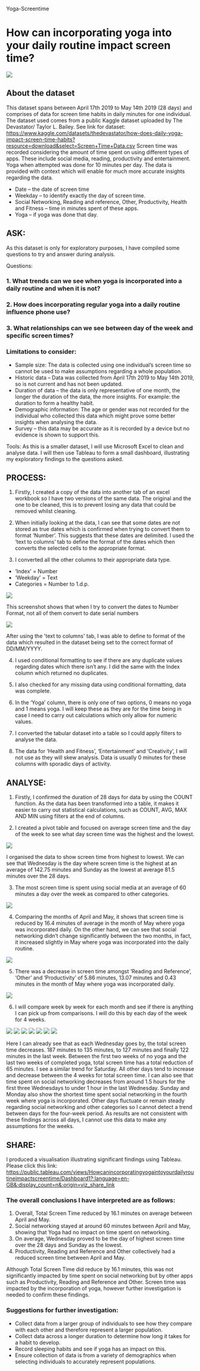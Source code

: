 Yoga-Screentime
# How can incorporating yoga into your daily routine impact screen time?

![](Images/Yoga%20nature%20image.jpeg)

## About the dataset 

This dataset spans between April 17th 2019 to May 14th 2019 (28 days) and comprises of data for screen time habits in daily minutes for one individual. The dataset used comes from a public Kaggle dataset uploaded by The Devastator/ Taylor L. Bailey. See link for dataset: https://www.kaggle.com/datasets/thedevastator/how-does-daily-yoga-impact-screen-time-habits?resource=download&select=Screen+Time+Data.csv Screen time was recorded considering the amount of time spent on using different types of apps. These include social media, reading, productivity and entertainment. Yoga when attempted was done for 10 minutes per day. The data is provided with context which will enable for much more accurate insights regarding the data. 

+	Date – the date of screen time 
+	Weekday – to identify exactly the day of screen time.
+	Social Networking, Reading and reference, Other, Productivity, Health and Fitness – time in minutes spent of these apps.
+	Yoga – if yoga was done that day.

## ASK: 
As this dataset is only for exploratory purposes, I have compiled some questions to try and answer during analysis.

Questions:
### 1.	What trends can we see when yoga is incorporated into a daily routine and when it is not?
### 2.	How does incorporating regular yoga into a daily routine influence phone use?
### 3.	What relationships can we see between day of the week and specific screen times?

### Limitations to consider:
+ Sample size: The data is collected using one individual’s screen time so cannot be used to make assumptions regarding a whole population.
+ Historic data – Data was collected from April 17th 2019 to May 14th 2019, so is not current and has not been updated.
+ Duration of data – the data is only representative of one month, the longer the duration of the data, the more insights. For example: the duration to form a healthy habit. 
+ Demographic information: The age or gender was not recorded for the individual who collected this data which might prove some better insights when analysing the data.
+ Survey – this data may be accurate as it is recorded by a device but no evidence is shown to support this. 

Tools: As this is a smaller dataset, I will use Microsoft Excel to clean and analyse data. I will then use Tableau to form a small dashboard, illustrating my exploratory findings to the questions asked.

## PROCESS: 
1.	Firstly, I created a copy of the data into another tab of an excel workbook so I have two versions of the same data. The original and the one to be cleaned, this is to prevent losing any data that could be removed whilst cleaning.

2.	When initially looking at the data, I can see that some dates are not stored as true dates which is confirmed when trying to convert them to format ‘Number’. This suggests that these dates are delimited. I used the ‘text to columns’ tab to define the format of the dates which then converts the selected cells to the appropriate format. 

3.	I converted all the other columns to their appropriate data type. 
-	‘Index’ = Number
-	‘Weekday’ = Text
-	Categories = Number to 1.d.p.

![](Images/Picture1.jpg)

This screenshot shows that when I try to convert the dates to Number Format, not all of them convert to date serial numbers

![](Images/Picture2.jpg)

After using the 'text to columns' tab, I was able to define to format of the data which resulted in the dataset being set to the correct format of DD/MM/YYYY.

4.	I used conditional formatting to see if there are any duplicate values regarding dates which there isn’t any. I did the same with the Index column which returned no duplicates.

5.	I also checked for any missing data using conditional formatting, data was complete.

6.	In the ‘Yoga’ column, there is only one of two options, 0 means no yoga and 1 means yoga. I will keep these as they are for the time being in case I need to carry out calculations which only allow for numeric values.

7. 	I converted the tabular dataset into a table so I could apply filters to analyse the data. 

8.	The data for ‘Health and Fitness’, ‘Entertainment’ and ‘Creativity’, I will not use as they will skew analysis. Data is usually 0 minutes for these columns with sporadic days of activity.

## ANALYSE:

1.	Firstly, I confirmed the duration of 28 days for data by using the COUNT function. As the data has been transformed into a table, it makes it easier to carry out statistical calculations, such as COUNT, AVG, MAX AND MIN using filters at the end of columns.

2.	I created a pivot table and focused on average screen time and the day of the week to see what day screen time was the highest and the lowest.

![](Images/Picture3.jpg)
 
I organised the data to show screen time from highest to lowest. We can see that Wednesday is the day where screen time is the highest at an average of 142.75 minutes and Sunday as the lowest at average 81.5 minutes over the 28 days.

3.	The most screen time is spent using social media at an average of 60 minutes a day over the week as compared to other categories.

![](Images/Picture4.jpg)

4.	Comparing the months of April and May, it shows that screen time is reduced by 16.4 minutes of average in the month of May where yoga was incorporated daily. On the other hand, we can see that social networking didn’t change significantly between the two months, in fact, it increased slightly in May where yoga was incorporated into the daily routine.

![](Images/Picture5.jpg)

5.	There was a decrease in screen time amongst ‘Reading and Reference’, ‘Other’ and ‘Productivity’ of 5.86 minutes, 13.07 minutes and 0.43 minutes in the month of May where yoga was incorporated daily.

![](Images/Picture6.jpg)

6.	I will compare week by week for each month and see if there is anything I can pick up from comparisons. I will do this by each day of the week for 4 weeks.

![](Images/Picture7.jpg)
![](Images/Picture8.jpg)
![](Images/Picture9.jpg)
![](Images/Picture10.jpg)
![](Images/Picture11.jpg)
![](Images/Picture12.jpg)
![](Images/Picture13.jpg)

Here I can already see that as each Wednesday goes by, the total screen time decreases. 187 minutes to 135 minutes, to 127 minutes and finally 122 minutes in the last week. Between the first two weeks of no yoga and the last two weeks of completed yoga, total screen time has a total reduction of 65 minutes. I see a similar trend for Saturday. All other days tend to increase and decrease between the 4 weeks for total screen time. I can also see that time spent on social networking decreases from around 1.5 hours for the first three Wednesdays to under 1 hour in the last Wednesday. Sunday and Monday also show the shortest time spent social networking in the fourth week where yoga is incorporated. Other days fluctuate or remain steady regarding social networking and other categories so I cannot detect a trend between days for the four-week period. As results are not consistent with these findings across all days, I cannot use this data to make any assumptions for the weeks.
 
## SHARE:
I produced a visualisation illustrating significant findings using Tableau. Please click this link: https://public.tableau.com/views/Howcanincorporatingyogaintoyourdailyroutineimpactscreentime/Dashboard1?:language=en-GB&:display_count=n&:origin=viz_share_link

### The overall conclusions I have interpreted are as follows:
1.	Overall, Total Screen Time reduced by 16.1 minutes on average between April and May.
2.	Social networking stayed at around 60 minutes between April and May, showing that Yoga had no impact on time spent on networking.
3.	On average, Wednesday proved to be the day of highest screen time over the 28 days and Sunday as the lowest.
4.	Productivity, Reading and Reference and Other collectively had a reduced screen time between April and May. 
 
Although Total Screen Time did reduce by 16.1 minutes, this was not significantly impacted by time spent on social networking but by other apps such as Productivity, Reading and Reference and Other. Screen time was impacted by the incorporation of yoga, however further investigation is needed to confirm these findings.

### Suggestions for further investigation:
+	Collect data from a larger group of individuals to see how they compare with each other and therefore represent a larger population.
+	Collect data across a longer duration to determine how long it takes for a habit to develop.
+	Record sleeping habits and see if yoga has an impact on this.
+	Ensure collection of data is from a variety of demographics when selecting individuals to accurately represent populations.
